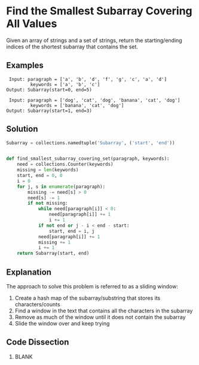 # Find the Smallest Subarray Covering All Values
Given an array of strings and a set of strings, return the starting/ending indices of the shortest subarray that contains the set.

## Examples
```
 Input: paragraph = ['a', 'b', 'd', 'f', 'g', 'c', 'a', 'd']
         keywords = ['a', 'b', 'c']
Output: Subarray(start=0, end=5)

 Input: paragraph = ['dog', 'cat', 'dog', 'banana', 'cat', 'dog']
         keywords = ['banana', 'cat', 'dog']
Output: Subarray(start=1, end=3)
```

## Solution
```python
Subarray = collections.namedtuple('Subarray', ('start', 'end'))


def find_smallest_subarray_covering_set(paragraph, keywords):
    need = collections.Counter(keywords)
    missing = len(keywords)
    start, end = 0, 0
    i = 0
    for j, s in enumerate(paragraph):
        missing -= need[s] > 0
        need[s] -= 1
        if not missing:
            while need[paragraph[i]] < 0:
                need[paragraph[i]] += 1
                i += 1
            if not end or j - i < end - start:
                start, end = i, j
            need[paragraph[i]] += 1
            missing += 1
            i += 1
    return Subarray(start, end)
```

## Explanation
The approach to solve this problem is referred to as a sliding window:
1. Create a hash map of the subarray/substring that stores its characters/counts
2. Find a window in the text that contains all the characters in the subarray
3. Remove as much of the window until it does not contain the subarray
4. Slide the window over and keep trying

## Code Dissection
1. BLANK